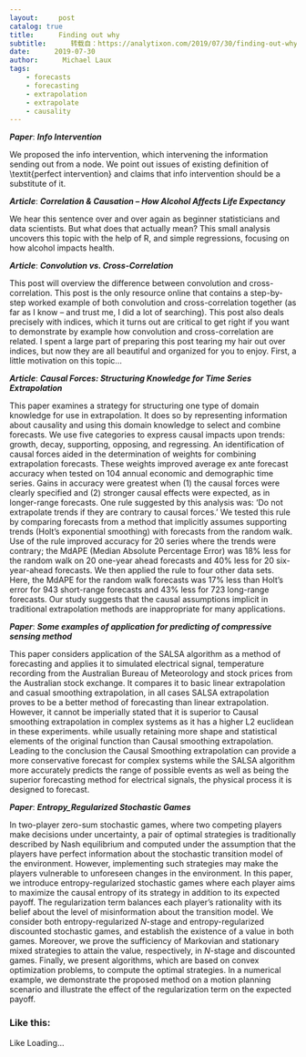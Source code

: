 ```yaml
---
layout:     post
catalog: true
title:      Finding out why
subtitle:      转载自：https://analytixon.com/2019/07/30/finding-out-why-23/
date:      2019-07-30
author:      Michael Laux
tags:
    - forecasts
    - forecasting
    - extrapolation
    - extrapolate
    - causality
---
```


***Paper***: ***Info Intervention***

We proposed the info intervention, which intervening the information sending out from a node. We point out issues of existing definition of \textit{perfect intervention} and claims that info intervention should be a substitute of it.

***Article***: ***Correlation & Causation – How Alcohol Affects Life Expectancy***

We hear this sentence over and over again as beginner statisticians and data scientists. But what does that actually mean? This small analysis uncovers this topic with the help of R, and simple regressions, focusing on how alcohol impacts health.

***Article***: ***Convolution vs. Cross-Correlation***

This post will overview the difference between convolution and cross-correlation. This post is the only resource online that contains a step-by-step worked example of both convolution and cross-correlation together (as far as I know – and trust me, I did a lot of searching). This post also deals precisely with indices, which it turns out are critical to get right if you want to demonstrate by example how convolution and cross-correlation are related. I spent a large part of preparing this post tearing my hair out over indices, but now they are all beautiful and organized for you to enjoy. First, a little motivation on this topic…

***Article***: ***Causal Forces: Structuring Knowledge for Time Series Extrapolation***

This paper examines a strategy for structuring one type of domain knowledge for use in extrapolation. It does so by representing information about causality and using this domain knowledge to select and combine forecasts. We use five categories to express causal impacts upon trends: growth, decay, supporting, opposing, and regressing. An identification of causal forces aided in the determination of weights for combining extrapolation forecasts. These weights improved average ex ante forecast accuracy when tested on 104 annual economic and demographic time series. Gains in accuracy were greatest when (1) the causal forces were clearly specified and (2) stronger causal effects were expected, as in longer-range forecasts. One rule suggested by this analysis was: ‘Do not extrapolate trends if they are contrary to causal forces.’ We tested this rule by comparing forecasts from a method that implicitly assumes supporting trends (Holt’s exponential smoothing) with forecasts from the random walk. Use of the rule improved accuracy for 20 series where the trends were contrary; the MdAPE (Median Absolute Percentage Error) was 18% less for the random walk on 20 one-year ahead forecasts and 40% less for 20 six-year-ahead forecasts. We then applied the rule to four other data sets. Here, the MdAPE for the random walk forecasts was 17% less than Holt’s error for 943 short-range forecasts and 43% less for 723 long-range forecasts. Our study suggests that the causal assumptions implicit in traditional extrapolation methods are inappropriate for many applications.

***Paper***: ***Some examples of application for predicting of compressive sensing method***

This paper considers application of the SALSA algorithm as a method of forecasting and applies it to simulated electrical signal, temperature recording from the Australian Bureau of Meteorology and stock prices from the Australian stock exchange. It compares it to basic linear extrapolation and casual smoothing extrapolation, in all cases SALSA extrapolation proves to be a better method of forecasting than linear extrapolation. However, it cannot be imperially stated that it is superior to Causal smoothing extrapolation in complex systems as it has a higher L2 euclidean in these experiments. while usually retaining more shape and statistical elements of the original function than Causal smoothing extrapolation. Leading to the conclusion the Causal Smoothing extrapolation can provide a more conservative forecast for complex systems while the SALSA algorithm more accurately predicts the range of possible events as well as being the superior forecasting method for electrical signals, the physical process it is designed to forecast.

***Paper***: ***Entropy_Regularized Stochastic Games***

In two-player zero-sum stochastic games, where two competing players make decisions under uncertainty, a pair of optimal strategies is traditionally described by Nash equilibrium and computed under the assumption that the players have perfect information about the stochastic transition model of the environment. However, implementing such strategies may make the players vulnerable to unforeseen changes in the environment. In this paper, we introduce entropy-regularized stochastic games where each player aims to maximize the causal entropy of its strategy in addition to its expected payoff. The regularization term balances each player’s rationality with its belief about the level of misinformation about the transition model. We consider both entropy-regularized $N$-stage and entropy-regularized discounted stochastic games, and establish the existence of a value in both games. Moreover, we prove the sufficiency of Markovian and stationary mixed strategies to attain the value, respectively, in $N$-stage and discounted games. Finally, we present algorithms, which are based on convex optimization problems, to compute the optimal strategies. In a numerical example, we demonstrate the proposed method on a motion planning scenario and illustrate the effect of the regularization term on the expected payoff.

### Like this:

Like Loading...
